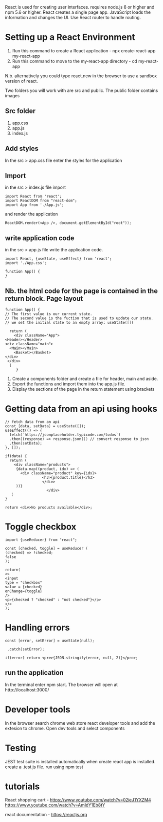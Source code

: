 React is used for creating user interfaces. requires node.js 8 or higher and npm 5.6 or higher. React creates a single page app. JavaScript loads the information and changes
the UI. Use React router to handle routing.

Setting up a React Environment
================================
1. Run this command to create a React application - npx create-react-app my-react-app
2. Run this command to move to the my-react-app directory - cd my-react-app

N.b. alternatively you could type react.new in the browser to use a sandbox version of react.

Two folders you will work with are src and public. The public folder contains images

Src folder
-----------
1. app.css
2. app.js
3. index.js

Add styles
------------
In the src > app.css file enter the styles for the application

Import
-----
in the src > index.js file import 

```
import React from 'react';
import ReactDOM from "react-dom";
import App from './App.js';

```
and render the application

```
ReactDOM.render(<App />, document.getElementById("root"));
```

write application code
---------------------
in the src > app.js file write the application code. 

```
import React, {useState, useEffect} from 'react';
import './App.css';

function App() {
}
```

Nb. the html code for the page is contained in the return block.
Page layout
-------------

```
function App() {
// The first value is our current state.
// The second value is the fuction that is used to update our state.
// we set the initial state to an empty array: useState([])

  return (
    <div className="App">
<Header></Header>
<div className="main">
  <Main></Main>
    <Basket></Basket>
</div> 
 </div>
  )
     }
```
1. Create a components folder and create a file for header, main and aside.  
2. Export the functions and import them into the app.js file.
3. Display the sections of the page in the return statement using brackets

Getting data from an api using hooks
====================================
```
// fetch data from an api 
const [data, setData] = useState([]);
useEffect(() => {
  fetch(`https://jsonplaceholder.typicode.com/todos`)
  .then((response) => response.json()) // convert response to json
  .then(setData);
}, []);

if(data) {
  return (
    <div className="products">
     {data.map((product, idx) => (
       <div className="product" key={idx}>
                 <h3>{product.title}</h3>
                 </div>
     ))}
                   </div>
   )
}

return <div>No products available</div>;
```

Toggle checkbox
===============
```
import {useReducer} from "react";
```

```
const [checked, toggle] = useReducer (
(checked) => !checked;
false
);

return(
<>
<input
type = "checkbox"
value = {checked}
onChange={toggle}
/>
<p>{checked ? "checked" : "not checked"}</p>
</>
);

```
Handling errors
===============
```
const [error, setError] = useState(null);
```
```
 .catch(setError);
 ```
 ```
 if(error) return <pre>{JSON.stringify(error, null, 2)}</pre>;
 ```


run the application
--------------------
In the terminal enter npm start.  The browser will open at http://localhost:3000/

Developer tools
=================
In the browser search chrome web store react developer tools and add the extesion to chrome.
Open dev tools and select components

Testing
===========
 JEST test suite is installed automatically when create react app is installed.
 create a .test.js file.
run using npm test


tutorials
========
React shopping cart - https://www.youtube.com/watch?v=02ieJ1YXZM4
https://www.youtube.com/watch?v=AmIdY1Eb8tY

react documentation - https://reactjs.org
